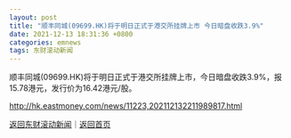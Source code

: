 ```yaml
---
layout: post
title: "顺丰同城(09699.HK)将于明日正式于港交所挂牌上市 今日暗盘收跌3.9%"
date: 2021-12-13 18:31:36 +0800
categories: emnews
tags: 东财滚动新闻
---
```


顺丰同城(09699.HK)将于明日正式于港交所挂牌上市，今日暗盘收跌3.9%，报15.78港元，发行价为16.42港元/股。

<http://hk.eastmoney.com/news/11223,202112132211989817.html>

[返回东财滚动新闻](//finews.withounder.com/emnews/)｜[返回首页](//finews.withounder.com/)